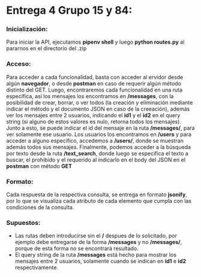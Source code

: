 # Entrega 4 Grupo 15 y 84:

### Inicialización:
Para iniciar la API, ejecutamos **pipenv shell** y luego **python routes.py** al pararnos en el directorio del .zip

### Acceso:
Para acceder a cada funcionalidad, basta con acceder al ervidor desde algún **navegador**, o desde **postman** en caso de requerir algún método distinto del GET.
Luego, encontraremos cada funcionalidad en una ruta específica, así los mensajes los encontramos en **/messages**, con la posibilidad de crear, borrar, o ver todos (la creación y eliminación mediante indicar el método y el documento JSON en caso de la creeación), además ver los mensajes entre 2 usuarios, indicando el **id1** y el **id2** en el query string (si alguno de estos valores es nulo, retorna todos los mensajes). Junto a esto, se puede indicar el id del mensaje en la ruta **/messages/<id>**, para ver solamente ese usuario.
Los usuarios los encontramos en **/users** y para acceder a alguno específico, accedemos a **/users/<id>**, donde se muestran además todos sus mensajes.
Finalmente, podemos acceder a la búsqueda por texto desde la ruta **/text_search**, donde luego se especifica el texto a buscar, el prohibido y el requerido al indicarlo en el body del JSON en el **postman** con método **GET**

### Formato:
Cada respuesta de la respectiva consulta, se entrega en formato **jsonify**, por lo que se visualiza cada atributo de cada elemento que cumpla con las condiciones de la consulta.

### Supuestos:
- Las rutas deben introducirse sin el **/** despues de lo solicitado, por ejemplo debe entregarse de la forma **/messages** y no **/messages/**, porque de esta forma no se encontrará resultado.
- El query string de la ruta **/messages** está hecho para mostrar los mensajes entre 2 usuarios, solamente cuando se indican en **id1** e **id2** respectivamente.